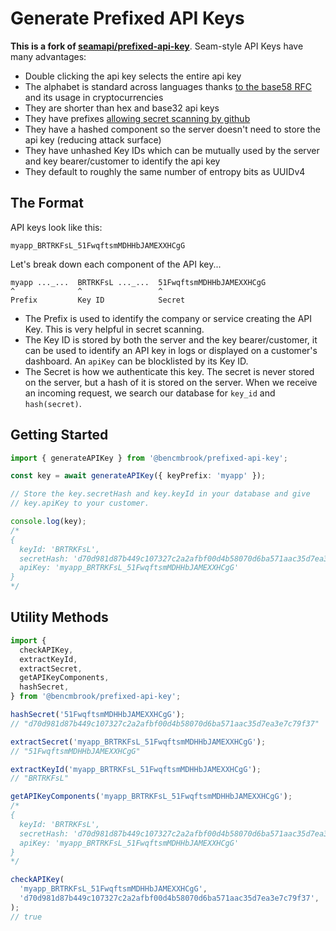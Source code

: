 # Generate Prefixed API Keys

**This is a fork of [seamapi/prefixed-api-key](https://github.com/seamapi/prefixed-api-key)**. Seam-style API Keys have many advantages:

- Double clicking the api key selects the entire api key
- The alphabet is standard across languages thanks [to the base58 RFC](https://datatracker.ietf.org/doc/html/draft-msporny-base58) and its usage in cryptocurrencies
- They are shorter than hex and base32 api keys
- They have prefixes [allowing secret scanning by github](https://docs.github.com/en/code-security/secret-scanning/about-secret-scanning)
- They have a hashed component so the server doesn't need to store the api key (reducing attack surface)
- They have unhashed Key IDs which can be mutually used by the server and key bearer/customer to identify the api key
- They default to roughly the same number of entropy bits as UUIDv4

## The Format

API keys look like this:

```
myapp_BRTRKFsL_51FwqftsmMDHHbJAMEXXHCgG
```

Let's break down each component of the API key...

```
myapp ..._...  BRTRKFsL ..._...  51FwqftsmMDHHbJAMEXXHCgG
^              ^                 ^
Prefix         Key ID            Secret
```

- The Prefix is used to identify the company or service creating the API Key.
  This is very helpful in secret scanning.
- The Key ID is stored by both the server and the key bearer/customer, it
  can be used to identify an API key in logs or displayed on a customer's
  dashboard. An `apiKey` can be blocklisted by its Key ID.
- The Secret is how we authenticate this key. The secret is never stored
  on the server, but a hash of it is stored on the server. When we receive an
  incoming request, we search our database for `key_id` and `hash(secret)`.

## Getting Started

```ts
import { generateAPIKey } from '@bencmbrook/prefixed-api-key';

const key = await generateAPIKey({ keyPrefix: 'myapp' });

// Store the key.secretHash and key.keyId in your database and give
// key.apiKey to your customer.

console.log(key);
/*
{
  keyId: 'BRTRKFsL',
  secretHash: 'd70d981d87b449c107327c2a2afbf00d4b58070d6ba571aac35d7ea3e7c79f37',
  apiKey: 'myapp_BRTRKFsL_51FwqftsmMDHHbJAMEXXHCgG'
}
*/
```

## Utility Methods

```ts
import {
  checkAPIKey,
  extractKeyId,
  extractSecret,
  getAPIKeyComponents,
  hashSecret,
} from '@bencmbrook/prefixed-api-key';

hashSecret('51FwqftsmMDHHbJAMEXXHCgG');
// "d70d981d87b449c107327c2a2afbf00d4b58070d6ba571aac35d7ea3e7c79f37"

extractSecret('myapp_BRTRKFsL_51FwqftsmMDHHbJAMEXXHCgG');
// "51FwqftsmMDHHbJAMEXXHCgG"

extractKeyId('myapp_BRTRKFsL_51FwqftsmMDHHbJAMEXXHCgG');
// "BRTRKFsL"

getAPIKeyComponents('myapp_BRTRKFsL_51FwqftsmMDHHbJAMEXXHCgG');
/*
{
  keyId: 'BRTRKFsL',
  secretHash: 'd70d981d87b449c107327c2a2afbf00d4b58070d6ba571aac35d7ea3e7c79f37',
  apiKey: 'myapp_BRTRKFsL_51FwqftsmMDHHbJAMEXXHCgG'
}
*/

checkAPIKey(
  'myapp_BRTRKFsL_51FwqftsmMDHHbJAMEXXHCgG',
  'd70d981d87b449c107327c2a2afbf00d4b58070d6ba571aac35d7ea3e7c79f37',
);
// true
```
